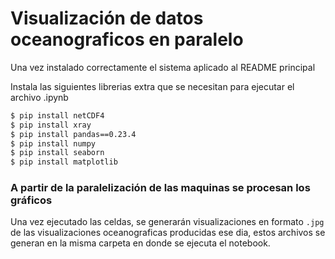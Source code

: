 # Visualización de datos oceanograficos en paralelo

Una vez instalado correctamente el sistema aplicado al README principal

Instala las siguientes librerias extra que se necesitan para ejecutar el archivo .ipynb

```sh
$ pip install netCDF4
$ pip install xray
$ pip install pandas==0.23.4
$ pip install numpy
$ pip install seaborn
$ pip install matplotlib
```

### A partir de la paralelización de las maquinas se procesan los gráficos

Una vez ejecutado las celdas, se generarán visualizaciones en formato `.jpg` de las visualizaciones
oceanograficas producidas ese dia, estos archivos se generan en la misma carpeta en donde se ejecuta el notebook.
